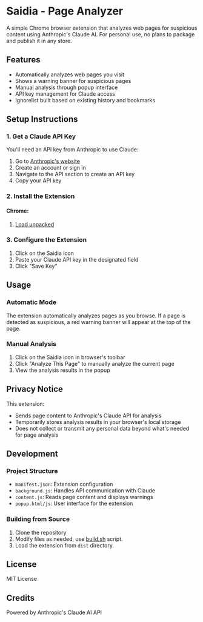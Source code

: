 # Saidia - Page Analyzer

A simple Chrome browser extension that analyzes web pages for suspicious content using Anthropic's Claude AI.
For personal use, no plans to package and publish it in any store.

## Features

- Automatically analyzes web pages you visit
- Shows a warning banner for suspicious pages
- Manual analysis through popup interface
- API key management for Claude access
- Ignorelist built based on existing history and bookmarks

## Setup Instructions

### 1. Get a Claude API Key

You'll need an API key from Anthropic to use Claude:
1. Go to [Anthropic's website](https://www.anthropic.com/)
2. Create an account or sign in
3. Navigate to the API section to create an API key
4. Copy your API key

### 2. Install the Extension

#### Chrome:

1. [Load unpacked](https://developer.chrome.com/docs/extensions/get-started/tutorial/hello-world#load-unpacked)

### 3. Configure the Extension

1. Click on the Saidia icon
2. Paste your Claude API key in the designated field
3. Click "Save Key"

## Usage

### Automatic Mode
The extension automatically analyzes pages as you browse. If a page is detected as suspicious, a red warning banner will appear at the top of the page.

### Manual Analysis
1. Click on the Saidia icon in browser's toolbar
2. Click "Analyze This Page" to manually analyze the current page
3. View the analysis results in the popup

## Privacy Notice

This extension:
- Sends page content to Anthropic's Claude API for analysis
- Temporarily stores analysis results in your browser's local storage
- Does not collect or transmit any personal data beyond what's needed for page analysis

## Development

### Project Structure

- `manifest.json`: Extension configuration
- `background.js`: Handles API communication with Claude
- `content.js`: Reads page content and displays warnings
- `popup.html/js`: User interface for the extension

### Building from Source

1. Clone the repository
2. Modify files as needed, use [build.sh](./build.sh) script.
3. Load the extension from `dist` directory.

## License

MIT License

## Credits

Powered by Anthropic's Claude AI API 